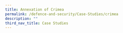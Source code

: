 ```yaml
---
title: Annexation of Crimea
permalink: /defence-and-security/Case-Studies/crimea
description: ""
third_nav_title: Case Studies
---
```

